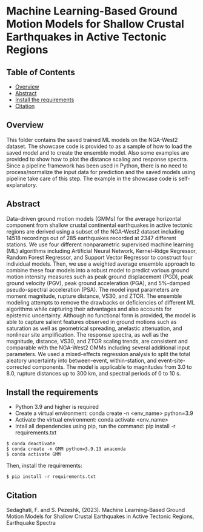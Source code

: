 # Machine Learning-Based Ground Motion Models for Shallow Crustal Earthquakes in Active Tectonic Regions


## Table of Contents

+ [Overview](#overview)
+ [Abstract](#abstract)
+ [Install the requirements](#install)
+ [Citation](#citation)


## Overview
This folder contains the saved trained ML models on the NGA-West2 dataset. The showcase code is provided to as a sample of how to load the saved model and to create the ensemble model. Also some examples are provided to show how to plot the distance scaling and response spectra.
Since a pipeline framework has been used in Python, there is no need to process/normalize the input data for prediction and the saved models using pipeline take care of this step. The example in the showcase code is self-explanatory.

## Abstract <a name = "abstract"></a>
Data-driven ground motion models (GMMs) for the average horizontal component from shallow crustal continental earthquakes in active tectonic regions are derived using a subset of the NGA-West2 dataset including 14518 recordings out of 285 earthquakes recorded at 2347 different stations. We use four different nonparametric supervised machine learning (ML) algorithms including Artificial Neural Network, Kernel-Ridge Regressor, Random Forest Regressor, and Support Vector Regressor to construct four individual models. Then, we use a weighted average ensemble approach to combine these four models into a robust model to predict various ground motion intensity measures such as peak ground displacement (PGD), peak ground velocity (PGV), peak ground acceleration (PGA), and 5%-damped pseudo-spectral acceleration (PSA). The model input parameters are moment magnitude, rupture distance, VS30, and ZTOR. The ensemble modeling attempts to remove the drawbacks or deficiencies of different ML algorithms while capturing their advantages and also accounts for epistemic uncertainty. Although no functional form is provided, the model is able to capture salient features observed in ground motions such as saturation as well as geometrical spreading, anelastic attenuation, and nonlinear site amplification. The response spectra, as well as the magnitude, distance, VS30, and ZTOR scaling trends, are consistent and comparable with the NGA-West2 GMMs including several additional input parameters. We used a mixed-effects regression analysis to split the total aleatory uncertainty into between-event, within-station, and event-site-corrected components. The model is applicable to magnitudes from 3.0 to 8.0, rupture distances up to 300 km, and spectral periods of 0 to 10 s. 

## Install the requirements <a name = "install"></a>
* Python 3.9 and higher is required
* Create a virtual environment: conda create -n <env_name> python=3.9
* Activate the virtual environment: conda activate <env_name>
* Intall all dependencies using pip, run the command: pip install -r requirements.txt
```ShellSession
$ conda deactivate
$ conda create -n GMM python=3.9.13 anaconda
$ conda activate GMM
```
Then, install the requirements:
```ShellSession
$ pip install -r requirements.txt
```

## Citation <a name = "citation"></a>
Sedaghati, F. and S. Pezeshk, (2023). Machine Learning-Based Ground Motion Models for Shallow Crustal Earthquakes in Active Tectonic Regions, Earthquake Spectra
